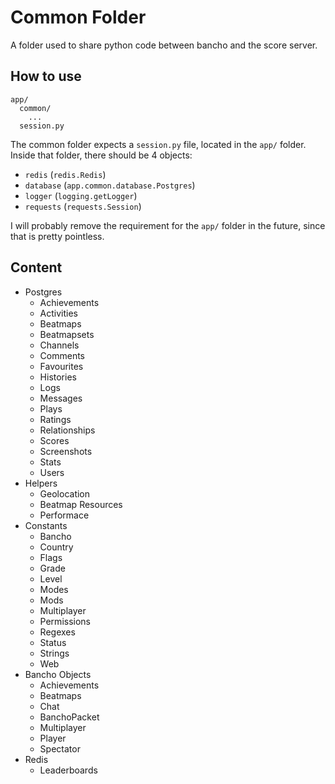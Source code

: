 
# Common Folder

A folder used to share python code between bancho and the score server.

## How to use

```
app/
  common/
    ...
  session.py
```

The common folder expects a `session.py` file, located in the `app/` folder.
Inside that folder, there should be 4 objects:

- `redis` (`redis.Redis`)
- `database` (`app.common.database.Postgres`)
- `logger` (`logging.getLogger`)
- `requests` (`requests.Session`)

I will probably remove the requirement for the `app/` folder in the future, since that is pretty pointless.

## Content

- Postgres
    - Achievements
    - Activities
    - Beatmaps
    - Beatmapsets
    - Channels
    - Comments
    - Favourites
    - Histories
    - Logs
    - Messages
    - Plays
    - Ratings
    - Relationships
    - Scores
    - Screenshots
    - Stats
    - Users
- Helpers
    - Geolocation
    - Beatmap Resources
    - Performace
- Constants
    - Bancho
    - Country
    - Flags
    - Grade
    - Level
    - Modes
    - Mods
    - Multiplayer
    - Permissions
    - Regexes
    - Status
    - Strings
    - Web
- Bancho Objects
    - Achievements
    - Beatmaps
    - Chat
    - BanchoPacket
    - Multiplayer
    - Player
    - Spectator
- Redis
    - Leaderboards
